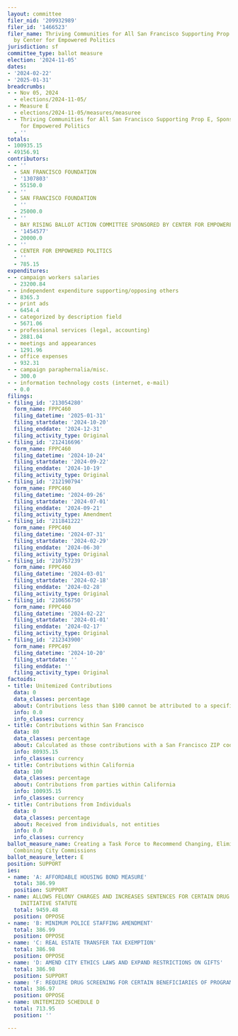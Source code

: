 ```yaml
---
layout: committee
filer_nid: '209932989'
filer_id: '1466523'
filer_name: Thriving Communities for All San Francisco Supporting Prop E, Sponsored
  by Center for Empowered Politics
jurisdiction: sf
committee_type: ballot measure
election: '2024-11-05'
dates:
- '2024-02-22'
- '2025-01-31'
breadcrumbs:
- - Nov 05, 2024
  - elections/2024-11-05/
- - Measure E
  - elections/2024-11-05/measures/measuree
- - Thriving Communities for All San Francisco Supporting Prop E, Sponsored by Center
    for Empowered Politics
  - ''
totals:
- 100935.15
- 49156.91
contributors:
- - ''
  - SAN FRANCISCO FOUNDATION
  - '1307803'
  - 55150.0
- - ''
  - SAN FRANCISCO FOUNDATION
  - ''
  - 25000.0
- - ''
  - BAY RISING BALLOT ACTION COMMITTEE SPONSORED BY CENTER FOR EMPOWERED POLITICS
  - '1454577'
  - 20000.0
- - ''
  - CENTER FOR EMPOWERED POLITICS
  - ''
  - 785.15
expenditures:
- - campaign workers salaries
  - 23200.84
- - independent expenditure supporting/opposing others
  - 8365.3
- - print ads
  - 6454.4
- - categorized by description field
  - 5671.06
- - professional services (legal, accounting)
  - 2881.04
- - meetings and appearances
  - 1291.96
- - office expenses
  - 932.31
- - campaign paraphernalia/misc.
  - 300.0
- - information technology costs (internet, e-mail)
  - 0.0
filings:
- filing_id: '213054280'
  form_name: FPPC460
  filing_datetime: '2025-01-31'
  filing_startdate: '2024-10-20'
  filing_enddate: '2024-12-31'
  filing_activity_type: Original
- filing_id: '212416696'
  form_name: FPPC460
  filing_datetime: '2024-10-24'
  filing_startdate: '2024-09-22'
  filing_enddate: '2024-10-19'
  filing_activity_type: Original
- filing_id: '212190794'
  form_name: FPPC460
  filing_datetime: '2024-09-26'
  filing_startdate: '2024-07-01'
  filing_enddate: '2024-09-21'
  filing_activity_type: Amendment
- filing_id: '211841222'
  form_name: FPPC460
  filing_datetime: '2024-07-31'
  filing_startdate: '2024-02-29'
  filing_enddate: '2024-06-30'
  filing_activity_type: Original
- filing_id: '210757239'
  form_name: FPPC460
  filing_datetime: '2024-03-01'
  filing_startdate: '2024-02-18'
  filing_enddate: '2024-02-28'
  filing_activity_type: Original
- filing_id: '210656750'
  form_name: FPPC460
  filing_datetime: '2024-02-22'
  filing_startdate: '2024-01-01'
  filing_enddate: '2024-02-17'
  filing_activity_type: Original
- filing_id: '212343900'
  form_name: FPPC497
  filing_datetime: '2024-10-20'
  filing_startdate: ''
  filing_enddate: ''
  filing_activity_type: Original
factoids:
- title: Unitemized Contributions
  data: 0
  data_classes: percentage
  about: Contributions less than $100 cannot be attributed to a specific individual
  info: 0.0
  info_classes: currency
- title: Contributions within San Francisco
  data: 80
  data_classes: percentage
  about: Calculated as those contributions with a San Francisco ZIP code
  info: 80935.15
  info_classes: currency
- title: Contributions within California
  data: 100
  data_classes: percentage
  about: Contributions from parties within California
  info: 100935.15
  info_classes: currency
- title: Contributions from Individuals
  data: 0
  data_classes: percentage
  about: Received from individuals, not entities
  info: 0.0
  info_classes: currency
ballot_measure_name: Creating a Task Force to Recommend Changing, Eliminating, or
  Combining City Commissions
ballot_measure_letter: E
position: SUPPORT
ies:
- name: 'A: AFFORDABLE HOUSING BOND MEASURE'
  total: 386.99
  position: SUPPORT
- name: ALLOWS FELONY CHARGES AND INCREASES SENTENCES FOR CERTAIN DRUG AND THEFT CRIMES
    INITIATIVE STATUTE
  total: 9459.48
  position: OPPOSE
- name: 'B: MINIMUM POLICE STAFFING AMENDMENT'
  total: 386.99
  position: OPPOSE
- name: 'C: REAL ESTATE TRANSFER TAX EXEMPTION'
  total: 386.98
  position: OPPOSE
- name: 'D: AMEND CITY ETHICS LAWS AND EXPAND RESTRICTIONS ON GIFTS'
  total: 386.98
  position: SUPPORT
- name: 'F: REQUIRE DRUG SCREENING FOR CERTAIN BENEFICIARIES OF PROGRAMS'
  total: 386.97
  position: OPPOSE
- name: UNITEMIZED SCHEDULE D
  total: 713.95
  position: ''

---
```


